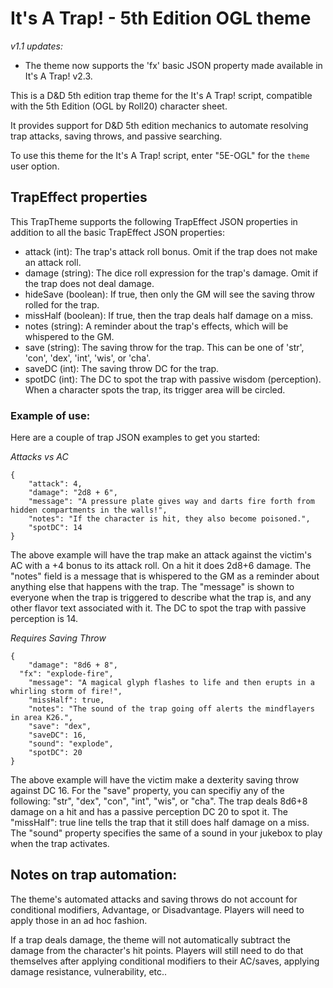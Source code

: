# It's A Trap! - 5th Edition OGL theme

_v1.1 updates:_
* The theme now supports the 'fx' basic JSON property made available in It's A Trap! v2.3.

This is a D&D 5th edition trap theme for the It's A Trap! script, compatible with
the 5th Edition (OGL by Roll20) character sheet.

It provides support for D&D 5th edition mechanics to automate resolving trap
attacks, saving throws, and passive searching.

To use this theme for the It's A Trap! script, enter "5E-OGL" for the ```theme``` user option.

## TrapEffect properties

This TrapTheme supports the following TrapEffect JSON properties in addition
to all the basic TrapEffect JSON properties:
* attack (int): The trap's attack roll bonus. Omit if the trap does not make an attack roll.
* damage (string): The dice roll expression for the trap's damage. Omit if the trap does not deal damage.
* hideSave (boolean): If true, then only the GM will see the saving throw rolled for the trap.
* missHalf (boolean): If true, then the trap deals half damage on a miss.
* notes (string): A reminder about the trap's effects, which will be whispered to the GM.
* save (string): The saving throw for the trap. This can be one of 'str', 'con', 'dex', 'int', 'wis', or 'cha'.
* saveDC (int): The saving throw DC for the trap.
* spotDC (int): The DC to spot the trap with passive wisdom (perception). When a character spots the trap, its trigger area will be circled.

### Example of use:

Here are a couple of trap JSON examples to get you started:

*Attacks vs AC*

```
{
	"attack": 4,
	"damage": "2d8 + 6",
	"message": "A pressure plate gives way and darts fire forth from hidden compartments in the walls!",
	"notes": "If the character is hit, they also become poisoned.",
	"spotDC": 14
}
```
The above example will have the trap make an attack against the victim's AC with a +4 bonus to its attack roll.
On a hit it does 2d8+6 damage.
The "notes" field is a message that is whispered to the GM as a reminder about anything else that happens with the trap.
The "message" is shown to everyone when the trap is triggered to describe what the trap is, and any other flavor text associated with it.
The DC to spot the trap with passive perception is 14.

*Requires Saving Throw*

```
{
	"damage": "8d6 + 8",
  "fx": "explode-fire",
	"message": "A magical glyph flashes to life and then erupts in a whirling storm of fire!",
	"missHalf": true,
	"notes": "The sound of the trap going off alerts the mindflayers in area K26.",
	"save": "dex",
	"saveDC": 16,
	"sound": "explode",
	"spotDC": 20
}
```
The above example will have the victim make a dexterity saving throw against DC 16. For the "save" property, you can specifiy any of the following: "str", "dex", "con", "int", "wis", or "cha".
The trap deals 8d6+8 damage on a hit and has a passive perception DC 20 to spot it.
The "missHalf": true line tells the trap that it still does half damage on a miss.
The "sound" property specifies the same of a sound in your jukebox to play when the trap activates.

## Notes on trap automation:
The theme's automated attacks and saving throws do not account for conditional
modifiers, Advantage, or Disadvantage. Players will need to apply those in an
ad hoc fashion.

If a trap deals damage, the theme will not automatically subtract
the damage from the character's hit points. Players will still need to do that
themselves after applying conditional modifiers to their AC/saves,
applying damage resistance, vulnerability, etc..
